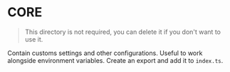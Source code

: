 # CORE

> This directory is not required, you can delete it if you don't want to use it.

Contain customs settings and other configurations. Useful to work alongside
environment variables.
Create an export and add it to `index.ts`.
